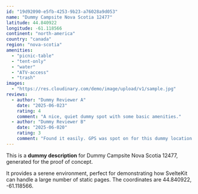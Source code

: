 ```yaml
---
id: "19d92090-e5fb-4253-9b23-a76028a9d053"
name: "Dummy Campsite Nova Scotia 12477"
latitude: 44.840922
longitude: -61.118566
continent: "north-america"
country: "canada"
region: "nova-scotia"
amenities:
  - "picnic-table"
  - "tent-only"
  - "water"
  - "ATV-access"
  - "trash"
images:
  - "https://res.cloudinary.com/demo/image/upload/v1/sample.jpg"
reviews:
  - author: "Dummy Reviewer A"
    date: "2025-06-023"
    rating: 4
    comment: "A nice, quiet dummy spot with some basic amenities."
  - author: "Dummy Reviewer B"
    date: "2025-06-020"
    rating: 3
    comment: "Found it easily. GPS was spot on for this dummy location."
---
```


This is a **dummy description** for Dummy Campsite Nova Scotia 12477, generated for the proof of concept.

It provides a serene environment, perfect for demonstrating how SvelteKit can handle a large number of static pages. The coordinates are 44.840922, -61.118566.
